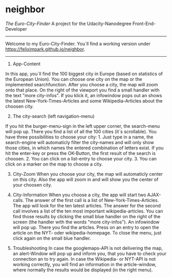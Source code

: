# neighbor

*The Euro-City-Finder*
A project for the Udacity-Nanodegree Front-End-Developer

----------

Welcome to my Euro-City-Finder. You´ll find a working version under https://feliximpark.github.io/neighbor.

-------

1. App-Content

In this app, you´ll find the 100 biggest city in Europe (based on statistics of the European Union). You can choose one city on the map or the implemented searchfunction. After you choose a city, the map will zoom onto that place. On the right of the viewport you find a small handler with the text "more city-infos". If you klick it, an infowindow pops out an shows the latest New-York-Times-Articles and some Wikipedia-Articles about the choosen city.


2. The city-search (left navigation-menu)

If you hit the burger-menu-sign in the left upper corner, the search-menu will pop up. There you find a list of all the 100 cities (it´s scrollable). You have three possibilities to choose your city: 1. Just type in a name, the search-engine will automaticly filter the city-names and will only show those cities, in which names the entered combination of letters exist. If you hit the enter-key or press the OK-Button, the first result of the search is choosen. 2. You can click on a list-entry to choose your city. 3. You can click on a marker on the map to choose a city.

3. City-Zoom
When you choose your city, the map will automaticly center on this city. Also the app will zoom in and will show you the center of your choosen city.

4. City-Information
When you choose a city, the app will start two AJAX-calls. The answer of the first call is a list of New-York-Times-Articles. The app will look for the ten latest articles. The answer for the second call involves a list of the ten most important wikipedia-articles.
You can find those results by clicking the small blue handler on the right of the screen (the handler with the words "more city-infos"). An infowindow will pop up. There you find the articles. Press on an entry to open the article on the NYT- oder wikipedia-homepage. To close the menu, just click again on the small blue handler.

5. Troubleshooting
In case the googlemaps-API is not delivering the map, an alert-Window will pop up and inform you, that you have to check your connection an to try again.
In case the Wikipedia- or NYT-API is not working correctly, you will find an information in the article-window, where normally the results would be displayed (in the right menu).

